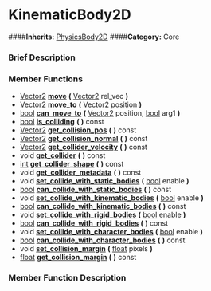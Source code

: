 #  KinematicBody2D  
####**Inherits:** [PhysicsBody2D](class_physicsbody2d)
####**Category:** Core

###  Brief Description  


###  Member Functions 
  * [Vector2](class_vector2)  **[move](#move)**  **(** [Vector2](class_vector2) rel_vec  **)**
  * [Vector2](class_vector2)  **[move&#95;to](#move_to)**  **(** [Vector2](class_vector2) position  **)**
  * [bool](class_bool)  **[can&#95;move&#95;to](#can_move_to)**  **(** [Vector2](class_vector2) position, [bool](class_bool) arg1  **)**
  * [bool](class_bool)  **[is&#95;colliding](#is_colliding)**  **(** **)** const
  * [Vector2](class_vector2)  **[get&#95;collision&#95;pos](#get_collision_pos)**  **(** **)** const
  * [Vector2](class_vector2)  **[get&#95;collision&#95;normal](#get_collision_normal)**  **(** **)** const
  * [Vector2](class_vector2)  **[get&#95;collider&#95;velocity](#get_collider_velocity)**  **(** **)** const
  * void  **[get&#95;collider](#get_collider)**  **(** **)** const
  * [int](class_int)  **[get&#95;collider&#95;shape](#get_collider_shape)**  **(** **)** const
  * void  **[get&#95;collider&#95;metadata](#get_collider_metadata)**  **(** **)** const
  * void  **[set&#95;collide&#95;with&#95;static&#95;bodies](#set_collide_with_static_bodies)**  **(** [bool](class_bool) enable  **)**
  * [bool](class_bool)  **[can&#95;collide&#95;with&#95;static&#95;bodies](#can_collide_with_static_bodies)**  **(** **)** const
  * void  **[set&#95;collide&#95;with&#95;kinematic&#95;bodies](#set_collide_with_kinematic_bodies)**  **(** [bool](class_bool) enable  **)**
  * [bool](class_bool)  **[can&#95;collide&#95;with&#95;kinematic&#95;bodies](#can_collide_with_kinematic_bodies)**  **(** **)** const
  * void  **[set&#95;collide&#95;with&#95;rigid&#95;bodies](#set_collide_with_rigid_bodies)**  **(** [bool](class_bool) enable  **)**
  * [bool](class_bool)  **[can&#95;collide&#95;with&#95;rigid&#95;bodies](#can_collide_with_rigid_bodies)**  **(** **)** const
  * void  **[set&#95;collide&#95;with&#95;character&#95;bodies](#set_collide_with_character_bodies)**  **(** [bool](class_bool) enable  **)**
  * [bool](class_bool)  **[can&#95;collide&#95;with&#95;character&#95;bodies](#can_collide_with_character_bodies)**  **(** **)** const
  * void  **[set&#95;collision&#95;margin](#set_collision_margin)**  **(** [float](class_float) pixels  **)**
  * [float](class_float)  **[get&#95;collision&#95;margin](#get_collision_margin)**  **(** **)** const

###  Member Function Description  

